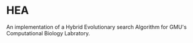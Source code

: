 # HEA
An implementation of a Hybrid Evolutionary search Algorithm for GMU's Computational Biology Labratory.
